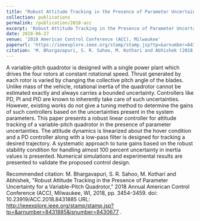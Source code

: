 ```yaml
---
title: "Robust Attitude Tracking in the Presence of Parameter Uncertainty for a Variable-Pitch Quadrotor"
collection: publications
permalink: /publication/2018-acc
excerpt: 'Robust Attitude Tracking in the Presence of Parameter Uncertainty for a Variable-Pitch Quadrotor'
date: 2018-06-27
venue: '2018 American Control Conference (ACC), Milwaukee'
paperurl: 'https://ieeexplore.ieee.org/stamp/stamp.jsp?tp=&arnumber=8431885'
citation: 'M. Bhargavapuri, S. R. Sahoo, M. Kothari and Abhishek (2018, June). &quot;Robust Attitude Tracking in the Presence of Parameter Uncertainty for a Variable-Pitch Quadrotor.&quot; <i> in Proceedings of the 2018 IEEE American Control Conference (ACC) </i>.(pp. 3454-3459), doi: 10.23919/ACC.2018.8431885'
---
```

A variable-pitch quadrotor is designed with a single power plant which drives the four rotors at constant rotational speed. Thrust generated by each rotor is varied by changing the collective pitch angle of the blades. Unlike mass of the vehicle, rotational inertia of the quadrotor cannot be estimated exactly and always carries a bounded uncertainty. Controllers like PD, PI and PID are known to inherently take care of such uncertainties. However, existing works do not give a tuning method to determine the gains of such controllers based on the uncertainties present in the system parameters. This paper presents a robust linear controller for attitude tracking of a variable-pitch quadrotor in the presence of parameter uncertainties. The attitude dynamics is linearized about the hover condition and a PD controller along with a low-pass filter is designed for tracking a desired trajectory. A systematic approach to tune gains based on the robust stability condition for handling almost 100 percent uncertainty in inertia values is presented. Numerical simulations and experimental results are presented to validate the proposed control design.

Recommended citation: M. Bhargavapuri, S. R. Sahoo, M. Kothari and Abhishek, "Robust Attitude Tracking in the Presence of Parameter Uncertainty for a Variable-Pitch Quadrotor," 2018 Annual American Control Conference (ACC), Milwaukee, WI, 2018, pp. 3454-3459.
doi: 10.23919/ACC.2018.8431885
URL: http://ieeexplore.ieee.org/stamp/stamp.jsp?tp=&arnumber=8431885&isnumber=8430677
.


